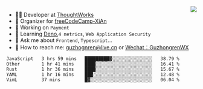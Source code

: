 <img align="right" src="https://github-readme-stats.vercel.app/api?username=guzhongren&show_icons=true&icon_color=805AD5&text_color=000&bg_color=ffffff&hide_title=true" />

- 👨‍💻  Developer at [ThoughtWorks](https://thoughtworks.com)
- 🏢 Organizer for [freeCodeCamp-XiAn](https://github.com/orgs/freeCodeCamp-XiAn)
- 🔭 Working on `Payment`
- 🌱 Learning [Deno](https://deno.land/),`4 metrics`,  `Web Application Security`
- 💬 Ask me about `Frontend`, `Typescript`...
- 🔎 How to reach me: [guzhognren@live.cn](guzhognren@live.cn) or [Wechat：GuzhongrenWX]()

<!--START_SECTION:waka-->
```text
JavaScript   3 hrs 59 mins   █████████▓░░░░░░░░░░░░░░░   38.79 % 
Other        1 hr 41 mins    ████░░░░░░░░░░░░░░░░░░░░░   16.41 % 
Rust         1 hr 36 mins    ████░░░░░░░░░░░░░░░░░░░░░   15.67 % 
YAML         1 hr 16 mins    ███░░░░░░░░░░░░░░░░░░░░░░   12.48 % 
VimL         37 mins         █▓░░░░░░░░░░░░░░░░░░░░░░░   06.04 % 
```
<!--END_SECTION:waka-->

